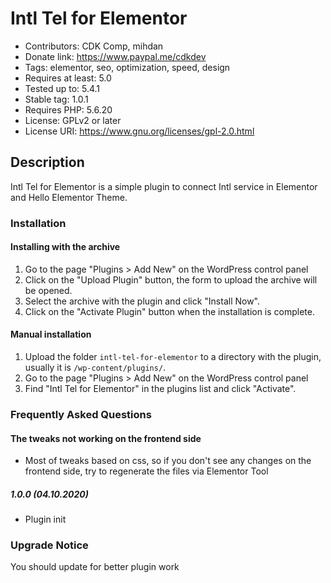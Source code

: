 # Intl Tel for Elementor
- Contributors: CDK Comp, mihdan
- Donate link: https://www.paypal.me/cdkdev
- Tags: elementor, seo, optimization, speed, design
- Requires at least: 5.0
- Tested up to: 5.4.1
- Stable tag: 1.0.1
- Requires PHP: 5.6.20
- License: GPLv2 or later
- License URI: https://www.gnu.org/licenses/gpl-2.0.html

## Description
Intl Tel for Elementor is a simple plugin to connect Intl service in Elementor and Hello Elementor Theme.

### Installation

#### Installing with the archive

1. Go to the page "Plugins > Add New" on the WordPress control panel
2. Click on the "Upload Plugin" button, the form to upload the archive will be opened.
3. Select the archive with the plugin and click "Install Now".
4. Click on the "Activate Plugin" button when the installation is complete.

#### Manual installation

1. Upload the folder `intl-tel-for-elementor` to a directory with the plugin, usually it is `/wp-content/plugins/`.
2. Go to the page "Plugins > Add New" on the WordPress control panel
3. Find "Intl Tel for Elementor" in the plugins list and click "Activate".

### Frequently Asked Questions

#### The tweaks not working on the frontend side
- Most of tweaks based on css, so if you don't see any changes on the frontend side, try to regenerate the files via Elementor Tool

##### 1.0.0 (04.10.2020)
* Plugin init

### Upgrade Notice
You should update for better plugin work
